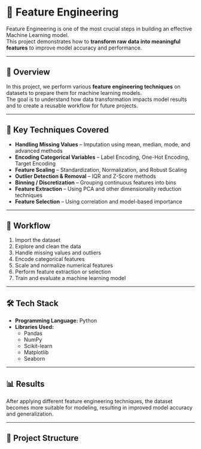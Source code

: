 # 🧠 Feature Engineering

Feature Engineering is one of the most crucial steps in building an effective Machine Learning model.  
This project demonstrates how to **transform raw data into meaningful features** to improve model accuracy and performance.

---

## 📘 Overview

In this project, we perform various **feature engineering techniques** on datasets to prepare them for machine learning models.  
The goal is to understand how data transformation impacts model results and to create a reusable workflow for future projects.

---

## 🚀 Key Techniques Covered

- **Handling Missing Values** – Imputation using mean, median, mode, and advanced methods  
- **Encoding Categorical Variables** – Label Encoding, One-Hot Encoding, Target Encoding  
- **Feature Scaling** – Standardization, Normalization, and Robust Scaling  
- **Outlier Detection & Removal** – IQR and Z-Score methods  
- **Binning / Discretization** – Grouping continuous features into bins  
- **Feature Extraction** – Using PCA and other dimensionality reduction techniques  
- **Feature Selection** – Using correlation and model-based importance  

---

## 🧩 Workflow

1. Import the dataset  
2. Explore and clean the data  
3. Handle missing values and outliers  
4. Encode categorical features  
5. Scale and normalize numerical features  
6. Perform feature extraction or selection  
7. Train and evaluate a machine learning model  

---

## 🛠️ Tech Stack

- **Programming Language:** Python  
- **Libraries Used:**  
  - Pandas  
  - NumPy  
  - Scikit-learn  
  - Matplotlib  
  - Seaborn  

---

## 📊 Results

After applying different feature engineering techniques, the dataset becomes more suitable for modeling, resulting in improved model accuracy and generalization.

---

## 📂 Project Structure

